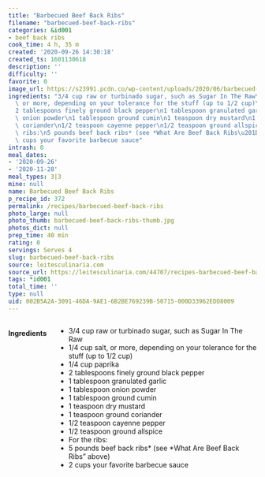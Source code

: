 ```yaml
---
title: "Barbecued Beef Back Ribs"
filename: "barbecued-beef-back-ribs"
categories: &id001
- beef back ribs
cook_time: 4 h, 35 m
created: '2020-09-26 14:30:18'
created_ts: 1601130618
description: ''
difficulty: ''
favorite: 0
image_url: https://s23991.pcdn.co/wp-content/uploads/2020/06/barbecued-beef-back-ribs.jpg
ingredients: "3/4 cup raw or turbinado sugar, such as Sugar In The Raw\n1/4 cup salt,\
  \ or more, depending on your tolerance for the stuff (up to 1/2 cup)\n1/4 cup paprika\n\
  2 tablespoons finely ground black pepper\n1 tablespoon granulated garlic\n1 tablespoon\
  \ onion powder\n1 tablespoon ground cumin\n1 teaspoon dry mustard\n1 teaspoon ground\
  \ coriander\n1/2 teaspoon cayenne pepper\n1/2 teaspoon ground allspice\nFor the\
  \ ribs:\n5 pounds beef back ribs* (see *What Are Beef Back Ribs\u201D above)\n2\
  \ cups your favorite barbecue sauce"
intrash: 0
meal_dates:
- '2020-09-26'
- '2020-11-28'
meal_types: 3|3
mine: null
name: Barbecued Beef Back Ribs
p_recipe_id: 372
permalink: /recipes/barbecued-beef-back-ribs
photo_large: null
photo_thumb: barbecued-beef-back-ribs-thumb.jpg
photos_dict: null
prep_time: 40 min
rating: 0
servings: Serves 4
slug: barbecued-beef-back-ribs
source: leitesculinaria.com
source_url: https://leitesculinaria.com/44707/recipes-barbecued-beef-back-ribs.html
tags: *id001
total_time: ''
type: null
uid: 002B5A2A-3091-46DA-9AE1-6B2BE769239B-50715-000D33962EDD8009
---
```

<div class="large-8 medium-7 columns" id="writeup">	</div><!-- #writeup -->
</div><!-- #row-one -->
<div class="row" id="row-two">	<div class="medium-4 small-5 columns" id="ingredients"><h4>Ingredients</h4><div class="box box-ingredients content"><ul>
<li>3/4 cup raw or turbinado sugar, such as Sugar In The Raw</li>
<li>1/4 cup salt, or more, depending on your tolerance for the stuff (up to 1/2 cup)</li>
<li>1/4 cup paprika</li>
<li>2 tablespoons finely ground black pepper</li>
<li>1 tablespoon granulated garlic</li>
<li>1 tablespoon onion powder</li>
<li>1 tablespoon ground cumin</li>
<li>1 teaspoon dry mustard</li>
<li>1 teaspoon ground coriander</li>
<li>1/2 teaspoon cayenne pepper</li>
<li>1/2 teaspoon ground allspice</li>
<li>For the ribs:</li>
<li>5 pounds beef back ribs* (see *What Are Beef Back Ribs” above)</li>
<li>2 cups your favorite barbecue sauce</li>
</ul>
</div>	</div>	<div class="medium-6 small-7 columns" id="directions">	</div>